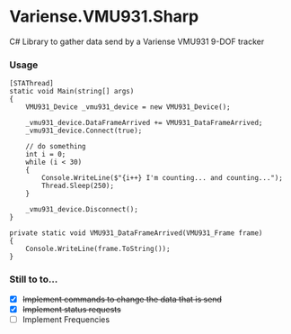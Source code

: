 # Variense.VMU931.Sharp
C# Library to gather data send by a Variense VMU931 9-DOF tracker

### Usage

```
[STAThread]
static void Main(string[] args)
{
    VMU931_Device _vmu931_device = new VMU931_Device();

    _vmu931_device.DataFrameArrived += VMU931_DataFrameArrived;
    _vmu931_device.Connect(true);

    // do something 
    int i = 0;
    while (i < 30)
    {
        Console.WriteLine($"{i++} I'm counting... and counting...");
        Thread.Sleep(250);
    }

    _vmu931_device.Disconnect();
}

private static void VMU931_DataFrameArrived(VMU931_Frame frame)
{
    Console.WriteLine(frame.ToString());
}
```

### Still to to...

- [x] ~~Implement commands to change the data that is send~~
- [x] ~~Implement status requests~~
- [ ] Implement Frequencies
